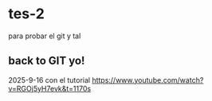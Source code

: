 # tes-2
para probar el git y tal

## back to GIT yo!
2025-9-16 con el tutorial
 https://www.youtube.com/watch?v=RGOj5yH7evk&t=1170s